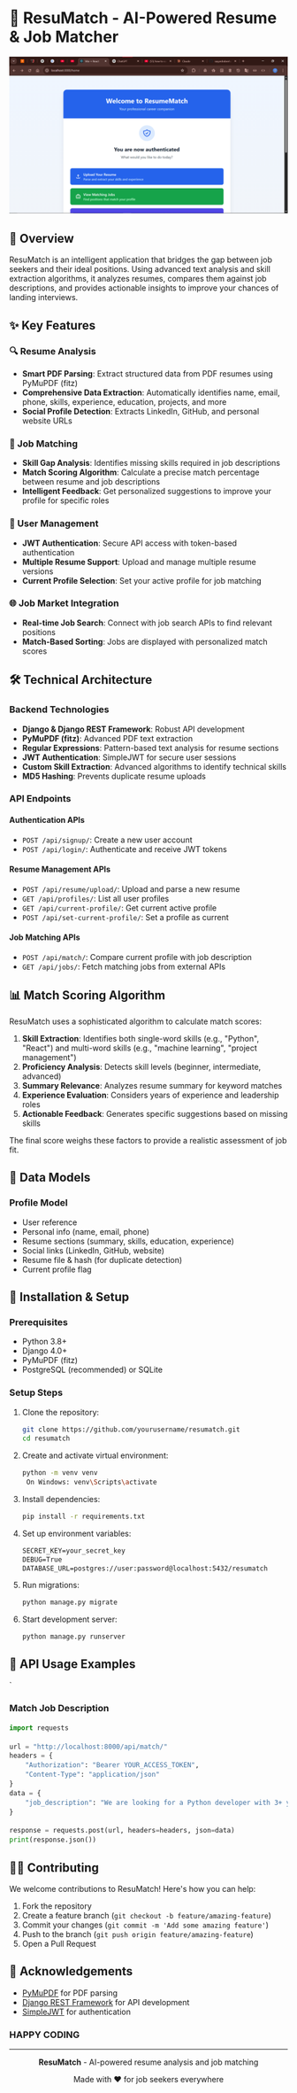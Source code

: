 # 🚀 ResuMatch - AI-Powered Resume & Job Matcher

![ResuMatch Banner](/screenshot/banner.png)

## 📌 Overview

ResuMatch is an intelligent application that bridges the gap between job seekers and their ideal positions. Using advanced text analysis and skill extraction algorithms, it analyzes resumes, compares them against job descriptions, and provides actionable insights to improve your chances of landing interviews.

## ✨ Key Features

### 🔍 Resume Analysis
- **Smart PDF Parsing**: Extract structured data from PDF resumes using PyMuPDF (fitz)
- **Comprehensive Data Extraction**: Automatically identifies name, email, phone, skills, experience, education, projects, and more
- **Social Profile Detection**: Extracts LinkedIn, GitHub, and personal website URLs

### 🎯 Job Matching
- **Skill Gap Analysis**: Identifies missing skills required in job descriptions
- **Match Scoring Algorithm**: Calculate a precise match percentage between resume and job descriptions
- **Intelligent Feedback**: Get personalized suggestions to improve your profile for specific roles

### 👤 User Management
- **JWT Authentication**: Secure API access with token-based authentication
- **Multiple Resume Support**: Upload and manage multiple resume versions
- **Current Profile Selection**: Set your active profile for job matching

### 🌐 Job Market Integration
- **Real-time Job Search**: Connect with job search APIs to find relevant positions
- **Match-Based Sorting**: Jobs are displayed with personalized match scores

## 🛠️ Technical Architecture

### Backend Technologies
- **Django & Django REST Framework**: Robust API development
- **PyMuPDF (fitz)**: Advanced PDF text extraction
- **Regular Expressions**: Pattern-based text analysis for resume sections
- **JWT Authentication**: SimpleJWT for secure user sessions
- **Custom Skill Extraction**: Advanced algorithms to identify technical skills
- **MD5 Hashing**: Prevents duplicate resume uploads

### API Endpoints

#### Authentication APIs
- `POST /api/signup/`: Create a new user account
- `POST /api/login/`: Authenticate and receive JWT tokens

#### Resume Management APIs
- `POST /api/resume/upload/`: Upload and parse a new resume
- `GET /api/profiles/`: List all user profiles
- `GET /api/current-profile/`: Get current active profile
- `POST /api/set-current-profile/`: Set a profile as current

#### Job Matching APIs
- `POST /api/match/`: Compare current profile with job description
- `GET /api/jobs/`: Fetch matching jobs from external APIs

## 📊 Match Scoring Algorithm

ResuMatch uses a sophisticated algorithm to calculate match scores:

1. **Skill Extraction**: Identifies both single-word skills (e.g., "Python", "React") and multi-word skills (e.g., "machine learning", "project management")
2. **Proficiency Analysis**: Detects skill levels (beginner, intermediate, advanced)
3. **Summary Relevance**: Analyzes resume summary for keyword matches
4. **Experience Evaluation**: Considers years of experience and leadership roles
5. **Actionable Feedback**: Generates specific suggestions based on missing skills

The final score weighs these factors to provide a realistic assessment of job fit.
 

## 💾 Data Models

### Profile Model
- User reference
- Personal info (name, email, phone)
- Resume sections (summary, skills, education, experience)
- Social links (LinkedIn, GitHub, website)
- Resume file & hash (for duplicate detection)
- Current profile flag

## 🔧 Installation & Setup

### Prerequisites
- Python 3.8+
- Django 4.0+
- PyMuPDF (fitz)
- PostgreSQL (recommended) or SQLite

### Setup Steps
1. Clone the repository:
   ```bash
   git clone https://github.com/yourusername/resumatch.git
   cd resumatch
   ```

2. Create and activate virtual environment:
   ```bash
   python -m venv venv
    On Windows: venv\Scripts\activate
   ```

3. Install dependencies:
   ```bash
   pip install -r requirements.txt
   ```

4. Set up environment variables:
   ```
   SECRET_KEY=your_secret_key
   DEBUG=True
   DATABASE_URL=postgres://user:password@localhost:5432/resumatch
   ```

5. Run migrations:
   ```bash
   python manage.py migrate
   ```

6. Start development server:
   ```bash
   python manage.py runserver
   ```

## 📝 API Usage Examples

 
` 

### Match Job Description
```python
import requests

url = "http://localhost:8000/api/match/"
headers = {
    "Authorization": "Bearer YOUR_ACCESS_TOKEN",
    "Content-Type": "application/json"
}
data = {
    "job_description": "We are looking for a Python developer with 3+ years of experience..."
}

response = requests.post(url, headers=headers, json=data)
print(response.json())
```

 

## 👨‍💻 Contributing

We welcome contributions to ResuMatch! Here's how you can help:

1. Fork the repository
2. Create a feature branch (`git checkout -b feature/amazing-feature`)
3. Commit your changes (`git commit -m 'Add some amazing feature'`)
4. Push to the branch (`git push origin feature/amazing-feature`)
5. Open a Pull Request
 

## 🙏 Acknowledgements

- [PyMuPDF](https://github.com/pymupdf/PyMuPDF) for PDF parsing
- [Django REST Framework](https://www.django-rest-framework.org/) for API development
- [SimpleJWT](https://github.com/jazzband/djangorestframework-simplejwt) for authentication

### HAPPY CODING
---

<p align="center">
  <strong>ResuMatch</strong> - AI-powered resume analysis and job matching
</p>
<p align="center">
  Made with ❤️ for job seekers everywhere
</p>
